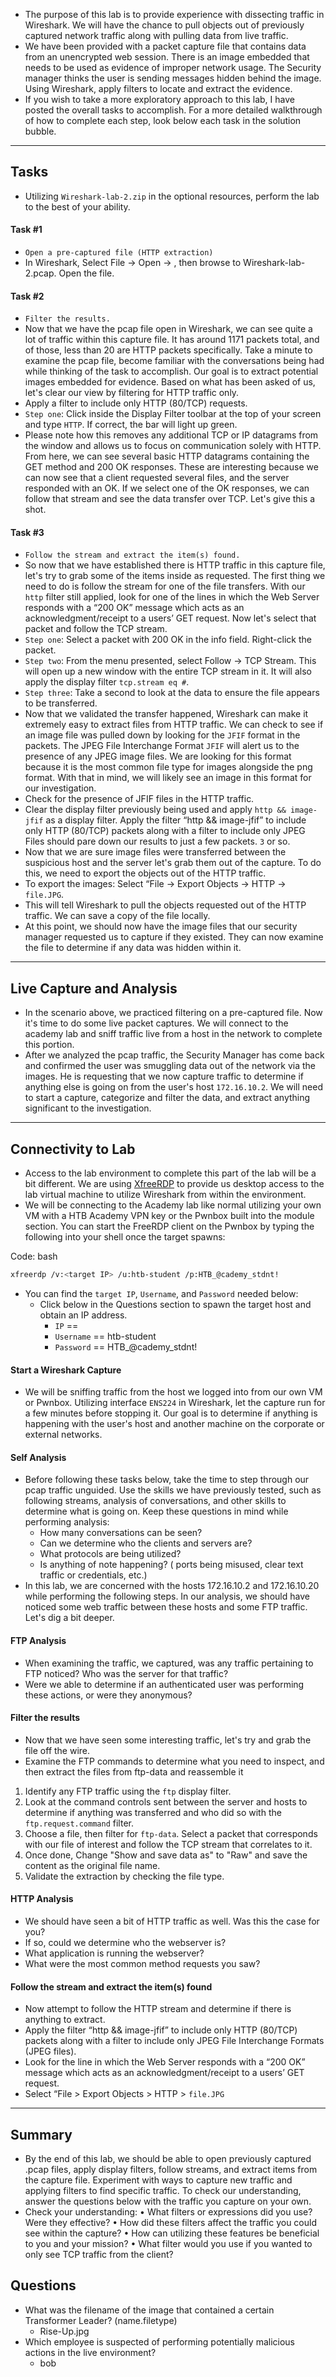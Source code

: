 - The purpose of this lab is to provide experience with dissecting traffic in Wireshark. We will have the chance to pull objects out of previously captured network traffic along with pulling data from live traffic.
- We have been provided with a packet capture file that contains data from an unencrypted web session. There is an image embedded that needs to be used as evidence of improper network usage. The Security manager thinks the user is sending messages hidden behind the image. Using Wireshark, apply filters to locate and extract the evidence.
- If you wish to take a more exploratory approach to this lab, I have posted the overall tasks to accomplish. For a more detailed walkthrough of how to complete each step, look below each task in the solution bubble.

---

## Tasks
- Utilizing `Wireshark-lab-2.zip` in the optional resources, perform the lab to the best of your ability.

#### Task #1
- `Open a pre-captured file (HTTP extraction)`
- In Wireshark, Select File → Open → , then browse to Wireshark-lab-2.pcap. Open the file.

#### Task #2
- `Filter the results.`
- Now that we have the pcap file open in Wireshark, we can see quite a lot of traffic within this capture file. It has around 1171 packets total, and of those, less than 20 are HTTP packets specifically. Take a minute to examine the pcap file, become familiar with the conversations being had while thinking of the task to accomplish. Our goal is to extract potential images embedded for evidence. Based on what has been asked of us, let's clear our view by filtering for HTTP traffic only.
- Apply a filter to include only HTTP (80/TCP) requests.
- `Step one`: Click inside the Display Filter toolbar at the top of your screen and type `HTTP`. If correct, the bar will light up green.
- Please note how this removes any additional TCP or IP datagrams from the window and allows us to focus on communication solely with HTTP. From here, we can see several basic HTTP datagrams containing the GET method and 200 OK responses. These are interesting because we can now see that a client requested several files, and the server responded with an OK. If we select one of the OK responses, we can follow that stream and see the data transfer over TCP. Let's give this a shot.

#### Task #3
- `Follow the stream and extract the item(s) found.`
- So now that we have established there is HTTP traffic in this capture file, let's try to grab some of the items inside as requested. The first thing we need to do is follow the stream for one of the file transfers. With our `http` filter still applied, look for one of the lines in which the Web Server responds with a “200 OK” message which acts as an acknowledgment/receipt to a users’ GET request. Now let's select that packet and follow the TCP stream.
- `Step one`: Select a packet with 200 OK in the info field. Right-click the packet.
- `Step two`: From the menu presented, select Follow → TCP Stream. This will open up a new window with the entire TCP stream in it. It will also apply the display filter `tcp.stream eq #`.
- `Step three`: Take a second to look at the data to ensure the file appears to be transferred.
- Now that we validated the transfer happened, Wireshark can make it extremely easy to extract files from HTTP traffic. We can check to see if an image file was pulled down by looking for the `JFIF` format in the packets. The JPEG File Interchange Format `JFIF` will alert us to the presence of any JPEG image files. We are looking for this format because it is the most common file type for images alongside the png format. With that in mind, we will likely see an image in this format for our investigation.
- Check for the presence of JFIF files in the HTTP traffic.
- Clear the display filter previously being used and apply `http && image-jfif` as a display filter. Apply the filter “http && image-jfif” to include only HTTP (80/TCP) packets along with a filter to include only JPEG Files should pare down our results to just a few packets. `3` or so.
- Now that we are sure image files were transferred between the suspicious host and the server let's grab them out of the capture. To do this, we need to export the objects out of the HTTP traffic.
- To export the images: Select “File → Export Objects → HTTP → `file.JPG`.  
- This will tell Wireshark to pull the objects requested out of the HTTP traffic. We can save a copy of the file locally.
- At this point, we should now have the image files that our security manager requested us to capture if they existed. They can now examine the file to determine if any data was hidden within it.

---

## Live Capture and Analysis
- In the scenario above, we practiced filtering on a pre-captured file. Now it's time to do some live packet captures. We will connect to the academy lab and sniff traffic live from a host in the network to complete this portion.
- After we analyzed the pcap traffic, the Security Manager has come back and confirmed the user was smuggling data out of the network via the images. He is requesting that we now capture traffic to determine if anything else is going on from the user's host `172.16.10.2`. We will need to start a capture, categorize and filter the data, and extract anything significant to the investigation.

---

## Connectivity to Lab
- Access to the lab environment to complete this part of the lab will be a bit different. We are using [XfreeRDP](https://manpages.ubuntu.com/manpages/trusty/man1/xfreerdp.1.html) to provide us desktop access to the lab virtual machine to utilize Wireshark from within the environment.
- We will be connecting to the Academy lab like normal utilizing your own VM with a HTB Academy VPN key or the Pwnbox built into the module section. You can start the FreeRDP client on the Pwnbox by typing the following into your shell once the target spawns:

Code: bash

```bash
xfreerdp /v:<target IP> /u:htb-student /p:HTB_@cademy_stdnt!
```

- You can find the `target IP`, `Username`, and `Password` needed below:
	- Click below in the Questions section to spawn the target host and obtain an IP address.
	    - `IP` ==
	    - `Username` == htb-student
	    - `Password` == HTB\_@cademy\_stdnt!

#### Start a Wireshark Capture
- We will be sniffing traffic from the host we logged into from our own VM or Pwnbox. Utilizing interface `ENS224` in Wireshark, let the capture run for a few minutes before stopping it. Our goal is to determine if anything is happening with the user's host and another machine on the corporate or external networks.

#### Self Analysis
- Before following these tasks below, take the time to step through our pcap traffic unguided. Use the skills we have previously tested, such as following streams, analysis of conversations, and other skills to determine what is going on. Keep these questions in mind while performing analysis:
	- How many conversations can be seen?
	- Can we determine who the clients and servers are?
	- What protocols are being utilized?
	- Is anything of note happening? ( ports being misused, clear text traffic or credentials, etc.)
- In this lab, we are concerned with the hosts 172.16.10.2 and 172.16.10.20 while performing the following steps. In our analysis, we should have noticed some web traffic between these hosts and some FTP traffic. Let's dig a bit deeper.

#### FTP Analysis
- When examining the traffic, we captured, was any traffic pertaining to FTP noticed? Who was the server for that traffic?
- Were we able to determine if an authenticated user was performing these actions, or were they anonymous?

#### Filter the results
- Now that we have seen some interesting traffic, let's try and grab the file off the wire.
- Examine the FTP commands to determine what you need to inspect, and then extract the files from ftp-data and reassemble it
1. Identify any FTP traffic using the `ftp` display filter.
2. Look at the command controls sent between the server and hosts to determine if anything was transferred and who did so with the `ftp.request.command` filter.
3. Choose a file, then filter for `ftp-data`. Select a packet that corresponds with our file of interest and follow the TCP stream that correlates to it.
4. Once done, Change "Show and save data as" to "Raw" and save the content as the original file name.
5. Validate the extraction by checking the file type.

#### HTTP Analysis
- We should have seen a bit of HTTP traffic as well. Was this the case for you?
- If so, could we determine who the webserver is?
- What application is running the webserver?
- What were the most common method requests you saw?

#### Follow the stream and extract the item(s) found
- Now attempt to follow the HTTP stream and determine if there is anything to extract.
- Apply the filter “http && image-jfif” to include only HTTP (80/TCP) packets along with a filter to include only JPEG File Interchange Formats (JPEG files).
- Look for the line in which the Web Server responds with a “200 OK” message which acts as an acknowledgment/receipt to a users’ GET request.
- Select “File > Export Objects > HTTP > `file.JPG`

---

## Summary
- By the end of this lab, we should be able to open previously captured .pcap files, apply display filters, follow streams, and extract items from the capture file. Experiment with ways to capture new traffic and applying filters to find specific traffic. To check our understanding, answer the questions below with the traffic you capture on your own.
- Check your understanding:
	• What filters or expressions did you use? Were they effective?
	• How did these filters affect the traffic you could see within the capture?
	• How can utilizing these features be beneficial to you and your mission?
	• What filter would you use if you wanted to only see TCP traffic from the client?


## Questions
- What was the filename of the image that contained a certain Transformer Leader? (name.filetype)
	- Rise-Up.jpg
- Which employee is suspected of performing potentially malicious actions in the live environment?
	- bob